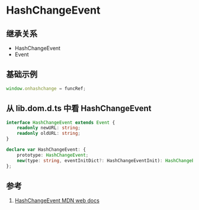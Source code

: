 # HashChangeEvent

## 继承关系

- HashChangeEvent
- Event

## 基础示例

```ts
window.onhashchange = funcRef;
```

## 从 lib.dom.d.ts 中看 HashChangeEvent

```ts
interface HashChangeEvent extends Event {
    readonly newURL: string;
    readonly oldURL: string;
}

declare var HashChangeEvent: {
    prototype: HashChangeEvent;
    new(type: string, eventInitDict?: HashChangeEventInit): HashChangeEvent;
};
```

## 参考

1. [HashChangeEvent MDN web docs](https://developer.mozilla.org/en-US/docs/Web/API/HashChangeEvent)